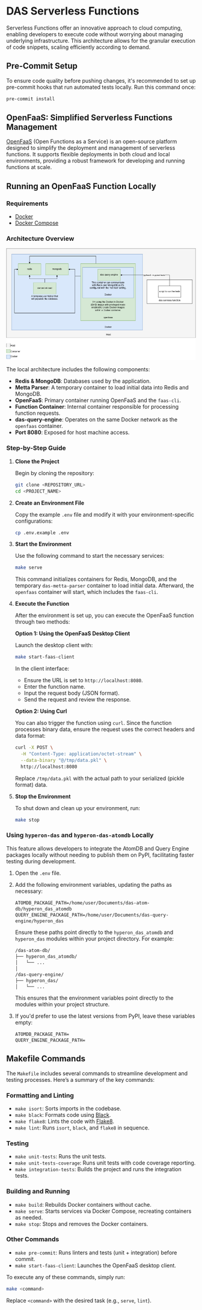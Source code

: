 # DAS Serverless Functions

Serverless Functions offer an innovative approach to cloud computing, enabling developers to execute code without worrying about managing underlying infrastructure. This architecture allows for the granular execution of code snippets, scaling efficiently according to demand.

## Pre-Commit Setup

To ensure code quality before pushing changes, it's recommended to set up pre-commit hooks that run automated tests locally. Run this command once:

```bash
pre-commit install
```

## OpenFaaS: Simplified Serverless Functions Management

[OpenFaaS](https://www.openfaas.com/) (Open Functions as a Service) is an open-source platform designed to simplify the deployment and management of serverless functions. It supports flexible deployments in both cloud and local environments, providing a robust framework for developing and running functions at scale.

## Running an OpenFaaS Function Locally

### Requirements

- [Docker](https://www.docker.com/get-started)
- [Docker Compose](https://docs.docker.com/compose/)

### Architecture Overview

![Architecture](./docs/images/local-architecture.jpg)

The local architecture includes the following components:

- **Redis & MongoDB**: Databases used by the application.
- **Metta Parser**: A temporary container to load initial data into Redis and MongoDB.
- **OpenFaaS**: Primary container running OpenFaaS and the `faas-cli`.
- **Function Container**: Internal container responsible for processing function requests.
- **das-query-engine**: Operates on the same Docker network as the `openfaas` container.
- **Port 8080**: Exposed for host machine access.

### Step-by-Step Guide

1. **Clone the Project**

   Begin by cloning the repository:

   ```bash
   git clone <REPOSITORY_URL>
   cd <PROJECT_NAME>
   ```

2. **Create an Environment File**

   Copy the example `.env` file and modify it with your environment-specific configurations:

   ```bash
   cp .env.example .env
   ```

3. **Start the Environment**

   Use the following command to start the necessary services:

   ```bash
   make serve
   ```

   This command initializes containers for Redis, MongoDB, and the temporary `das-metta-parser` container to load initial data. Afterward, the `openfaas` container will start, which includes the `faas-cli`.

4. **Execute the Function**

   After the environment is set up, you can execute the OpenFaaS function through two methods:

   **Option 1: Using the OpenFaaS Desktop Client**

   Launch the desktop client with:

   ```bash
   make start-faas-client
   ```

   In the client interface:
   - Ensure the URL is set to `http://localhost:8080`.
   - Enter the function name.
   - Input the request body (JSON format).
   - Send the request and review the response.

   **Option 2: Using Curl**

   You can also trigger the function using `curl`. Since the function processes binary data, ensure the request uses the correct headers and data format:

   ```bash
   curl -X POST \
     -H "Content-Type: application/octet-stream" \
     --data-binary "@/tmp/data.pkl" \
     http://localhost:8080
   ```

   Replace `/tmp/data.pkl` with the actual path to your serialized (pickle format) data.

5. **Stop the Environment**

   To shut down and clean up your environment, run:

   ```bash
   make stop
   ```

### Using `hyperon-das` and `hyperon-das-atomdb` Locally

This feature allows developers to integrate the AtomDB and Query Engine packages locally without needing to publish them on PyPI, facilitating faster testing during development.

1. Open the `.env` file.
2. Add the following environment variables, updating the paths as necessary:

   ```dotenv
   ATOMDB_PACKAGE_PATH=/home/user/Documents/das-atom-db/hyperon_das_atomdb
   QUERY_ENGINE_PACKAGE_PATH=/home/user/Documents/das-query-engine/hyperon_das
   ```

   Ensure these paths point directly to the `hyperon_das_atomdb` and `hyperon_das` modules within your project directory. For example:

   ```
   /das-atom-db/
   ├── hyperon_das_atomdb/
   │   └── ...
   │
   /das-query-engine/
   ├── hyperon_das/
   │   └── ...
   ```

   This ensures that the environment variables point directly to the modules within your project structure.

3. If you'd prefer to use the latest versions from PyPI, leave these variables empty:

   ```dotenv
   ATOMDB_PACKAGE_PATH=
   QUERY_ENGINE_PACKAGE_PATH=
   ```

## Makefile Commands

The `Makefile` includes several commands to streamline development and testing processes. Here’s a summary of the key commands:

### Formatting and Linting

- `make isort`: Sorts imports in the codebase.
- `make black`: Formats code using [Black](https://black.readthedocs.io/en/stable/).
- `make flake8`: Lints the code with [Flake8](https://flake8.pycqa.org/en/latest/).
- `make lint`: Runs `isort`, `black`, and `flake8` in sequence.

### Testing

- `make unit-tests`: Runs the unit tests.
- `make unit-tests-coverage`: Runs unit tests with code coverage reporting.
- `make integration-tests`: Builds the project and runs the integration tests.

### Building and Running

- `make build`: Rebuilds Docker containers without cache.
- `make serve`: Starts services via Docker Compose, recreating containers as needed.
- `make stop`: Stops and removes the Docker containers.

### Other Commands

- `make pre-commit`: Runs linters and tests (unit + integration) before commit.
- `make start-faas-client`: Launches the OpenFaaS desktop client.

To execute any of these commands, simply run:

```bash
make <command>
```

Replace `<command>` with the desired task (e.g., `serve`, `lint`).
